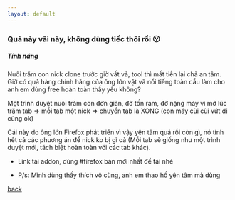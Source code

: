 ```yaml
---
layout: default
---
```

### [](#header-3)Quả này vãi này, không dùng tiếc thôi rồi 😗

##### [](#header-5)Tính năng

Nuôi trăm con nick clone trước giờ vất vả, tool thì mất tiền lại chả an tâm. Giờ có quả hàng chính hãng của ông lớn vật vã nổi tiếng toàn cầu làm cho anh em dùng free hoàn toàn thấy yêu không?

Một trình duyệt nuôi trăm con đơn giản, đỡ tốn ram, đỡ nặng máy vì mở lúc trăm tab => mỗi tab một nick => chuyển tab là XONG (con máy cùi cùi vứt đi cũng ok)

Cái này do ông lớn Firefox phát triển vì vậy yên tâm quá rồi còn gì, nó tính hết cả các phương án để nick ko bị gì cả (Mỗi tab sẽ giống như một trình duyệt mới, tách biệt hoàn toàn với các tab khác).



*   Link tải addon, dùng #firefox bản mới nhất để tải nhé

*   P/s: Mình dùng thấy thích vô cùng, anh em thao hồ yên tâm mà dùng

[back](./)
